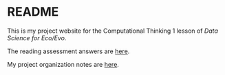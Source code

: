 # README

This is my project website for the Computational Thinking 1 lesson of *Data Science for Eco/Evo*.

The reading assessment answers are [here](assessment.md).

My project organization notes are [here](proj_org_notes.md).